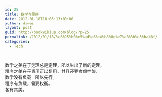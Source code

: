 ```yaml
---
id: 25
title: 数学与程序
date: 2012-01-18T18:05:13+00:00
author: dawei
layout: post
guid: http://bookwikiup.com/blog/?p=25
permalink: /2012/01/18/%e6%95%b0%e5%ad%a6%e4%b8%8e%e7%a8%8b%e5%ba%8f/
categories:
  - Tech

---
```

数学之美在于定理总是定理，所以生出了新的定理。  
程序之美在于调用可以复用，并且还要考虑性能。  
数学没有负载，所以先行。  
程序有负载，需要权衡。  
各有其美。

